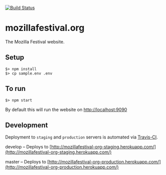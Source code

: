 [![Build Status](https://travis-ci.org/mozilla/mozillafestival.org.svg?branch=master)](https://travis-ci.org/mozilla/mozillafestival.org)

# mozillafestival.org

The Mozilla Festival website.

## Setup

```
$> npm install
$> cp sample.env .env
```

## To run

```
$> npm start
```

By default this will run the website on [http://localhost:9090](http://localhost:9090)

## Development

Deployment to `staging` and `production` servers is automated via [Travis-CI](https://travis-ci.org).

develop – Deploys to [http://mozillafestival-org-staging.herokuapp.com/](http://mozillafestival-org-staging.herokuapp.com/)

master – Deploys to [http://mozillafestival-org-production.herokuapp.com/](http://mozillafestival-org-production.herokuapp.com/)
